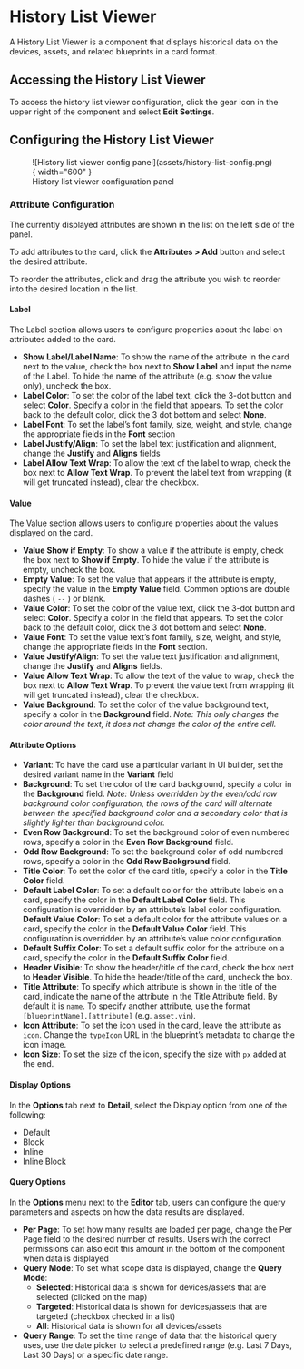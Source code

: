 # History List Viewer

A History List Viewer is a component that displays historical data on the devices, assets, and related blueprints in a card format.

## Accessing the History List Viewer

To access the history list viewer configuration, click the gear icon in the upper right of the component and select **Edit Settings**.

## Configuring the History List Viewer

<figure markdown>
![History list viewer config panel](assets/history-list-config.png){ width="600" }
  <figcaption>History list viewer configuration panel</figcaption>
</figure>

### Attribute Configuration

The currently displayed attributes are shown in the list on the left side of the panel.

To add attributes to the card, click the **Attributes > Add** button and select the desired attribute. 

To reorder the attributes, click and drag the attribute you wish to reorder into the desired location in the list.

#### Label

The Label section allows users to configure properties about the label on attributes added to the card.

* **Show Label/Label Name**: To show the name of the attribute in the card next to the value, check the box next to **Show Label** and input the name of the Label. To hide the name of the attribute (e.g. show the value only), uncheck the box.
* **Label Color**: To set the color of the label text, click the 3-dot button and select **Color**. Specify a color in the field that appears. To set the color back to the default color, click the 3 dot bottom and select **None**.
* **Label Font**: To set the label’s font family, size, weight, and style, change the appropriate fields in the **Font** section
* **Label Justify/Align**: To set the label text justification and alignment, change the **Justify** and **Aligns** fields
* **Label Allow Text Wrap**: To allow the text of the label to wrap, check the box next to **Allow Text Wrap**. To prevent the label text from wrapping (it will get truncated instead), clear the checkbox.

#### Value

The Value section allows users to configure properties about the values displayed on the card.

* **Value Show if Empty**: To show a value if the attribute is empty, check the box next to **Show if Empty**. To hide the value if the attribute is empty, uncheck the box.
* **Empty Value**: To set the value that appears if the attribute is empty, specify the value in the **Empty Value** field. Common options are double dashes ( `--` ) or blank.
* **Value Color**: To set the color of the value text, click the 3-dot button and select **Color**. Specify a color in the field that appears. To set the color back to the default color, click the 3 dot bottom and select **None**.
* **Value Font**: To set the value text’s font family, size, weight, and style, change the appropriate fields in the **Font** section.
* **Value Justify/Align**: To set the value text justification and alignment, change the **Justify** and **Aligns** fields.
* **Value Allow Text Wrap**: To allow the text of the value to wrap, check the box next to **Allow Text Wrap**. To prevent the value text from wrapping (it will get truncated instead), clear the checkbox.
* **Value Background**: To set the color of the value background text, specify a color in the **Background** field. *Note: This only changes the color around the text, it does not change the color of the entire cell.*

#### Attribute Options

* **Variant**: To have the card use a particular variant in UI builder, set the desired variant name in the **Variant** field
* **Background**: To set the color of the card background, specify a color in the **Background** field. *Note: Unless overridden by the even/odd row background color configuration, the rows of the card will alternate between the specified background color and a secondary color that is slightly lighter than background color.*
* **Even Row Background**: To set the background color of even numbered rows, specify a color in the **Even Row Background** field.
* **Odd Row Background**: To set the background color of odd numbered rows, specify a color in the **Odd Row Background** field.
* **Title Color**: To set the color of the card title, specify a color in the **Title Color** field.
* **Default Label Color**: To set a default color for the attribute labels on a card, specify the color in the **Default Label Color** field. This configuration is overridden by an attribute’s label color configuration.
**Default Value Color**: To set a default color for the attribute values on a card, specify the color in the **Default Value Color** field. This configuration is overridden by an attribute’s value color configuration.
* **Default Suffix Color**: To set a default suffix color for the attribute on a card, specify the color in the **Default Suffix Color** field.
* **Header Visible**: To show the header/title of the card, check the box next to **Header Visible**. To hide the header/title of the card, uncheck the box.
* **Title Attribute**: To specify which attribute is shown in the title of the card, indicate the name of the attribute in the Title Attribute field. By default it is `name`. To specify another attribute, use the format `[blueprintName].[attribute]` (e.g. `asset.vin`).
* **Icon Attribute**: To set the icon used in the card, leave the attribute as `icon`. Change the `typeIcon` URL in the blueprint’s metadata to change the icon image.
* **Icon Size**: To set the size of the icon, specify the size with `px` added at the end.

#### Display Options 

In the **Options** tab next to **Detail**, select the Display option from one of the following:

* Default
* Block
* Inline
* Inline Block

#### Query Options

In the **Options** menu next to the **Editor** tab, users can configure the query parameters and aspects on how the data results are displayed.

* **Per Page**: To set how many results are loaded per page, change the Per Page field to the desired number of results. Users with the correct permissions can also edit this amount in the bottom of the component when data is displayed
* **Query Mode**: To set what scope data is displayed, change the **Query Mode**:
    * **Selected**: Historical data is shown for devices/assets that are selected (clicked on the map)
    * **Targeted**: Historical data is shown for devices/assets that are targeted (checkbox checked in a list)
    * **All**: Historical data is shown for all devices/assets
* **Query Range**: To set the time range of data that the historical query uses, use the date picker to select a predefined range (e.g. Last 7 Days, Last 30 Days) or a specific date range.